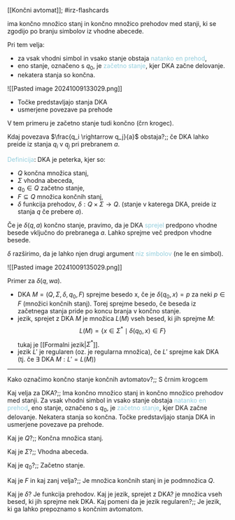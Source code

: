[[Končni avtomat]]; #irz-flashcards 

ima končno množico stanj in končno množico prehodov med stanji, ki se zgodijo po branju simbolov iz vhodne abecede.

Pri tem velja:
- za vsak vhodni simbol in vsako stanje obstaja <font color="#92cddc">natanko en prehod</font>,
- eno stanje, označeno s $q_0$, je <font color="#92cddc">začetno stanje</font>, kjer DKA začne delovanje.
- nekatera stanja so končna.

![[Pasted image 20241009133029.png]]

- Točke predstavljajo stanja DKA
- usmerjene povezave pa prehode

V tem primeru je začetno stanje tudi končno (črn krogec).

Kdaj povezava $\frac{q_i \rightarrow q_j}{a}$ obstaja?;; če DKA lahko preide iz stanja $q_i$ v $q_j$ pri prebranem $a$.
<!--SR:!2024-10-16,4,270-->

<font color="#92cddc">Definicija</font>: DKA je peterka, kjer so:
- $Q$ končna množica stanj,
- $\Sigma$ vhodna abeceda,
- $q_0 \in Q$ začetno stanje,
- $F \subseteq Q$ množica končnih stanj,
- $\delta$ funkcija prehodov, $\delta : Q \times \Sigma \rightarrow Q$. (stanje v katerega DKA, preide iz stanja $q$ če prebere $a$).

Če je $\delta(q,a)$ končno stanje, pravimo, da je DKA <font color="#92cddc">sprejel</font> predpono vhodne besede vključno do prebranega $a$. Lahko sprejme več predpon vhodne besede.

$\delta$ razširimo, da je lahko njen drugi argument <font color="#92cddc">niz simbolov</font> (ne le en simbol). 

![[Pasted image 20241009135029.png]]

Primer za $\delta(q, wa)$.

- DKA $M = (Q, \Sigma, \delta, q_0, F)$ sprejme besedo x, če je $\delta(q_0, x) = p$ za neki $p \in F$ (množici končnih stanj). Torej sprejme besedo, če beseda iz začetnega stanja pride po koncu branja v končno stanje.
- jezik, sprejet z DKA $M$ je množica $L(M)$ vseh besed, ki jih sprejme $M$: $$L(M) = \{x \in \Sigma^* \mid \delta(q_0, x)\in F\}$$ tukaj je [[Formalni jezik|$\Sigma^*$]].
- jezik $L'$ je regularen (oz. je regularna množica), če $L'$ sprejme kak DKA (tj. če $\exists$ DKA $M : L'  = L(M)$)

---
Kako označimo končno stanje končnih avtomatov?;; S črnim krogcem
<!--SR:!2024-10-16,4,270-->
Kaj velja za DKA?;; Ima končno množico stanj in končno množico prehodov med stanji. Za vsak vhodni simbol in vsako stanje obstaja <font color="#92cddc">natanko en prehod</font>, eno stanje, označeno s $q_0$, je <font color="#92cddc">začetno stanje</font>, kjer DKA začne delovanje. Nekatera stanja so končna. Točke predstavljajo stanja DKA in usmerjene povezave pa prehode.
<!--SR:!2024-10-16,2,230-->
Kaj je $Q$?;; Končna množica stanj.
<!--SR:!2024-10-16,4,270-->
Kaj je $\Sigma$?;; Vhodna abeceda.
<!--SR:!2024-10-15,1,210-->
Kaj je $q_0$?;; Začetno stanje.
<!--SR:!2024-10-16,4,270-->
Kaj je $F$ in kaj zanj velja?;; Je množica končnih stanj in je podmnožica $Q$.
<!--SR:!2024-10-15,3,250-->
Kaj je $\delta$? Je funkcija prehodov. 
Kaj je jezik, sprejet z DKA? je množica vseh besed, ki jih sprejme nek DKA.
Kaj pomeni da je jezik regularen?;; Je jezik, ki ga lahko prepoznamo s končnim avtomatom.
<!--SR:!2024-10-16,2,230-->